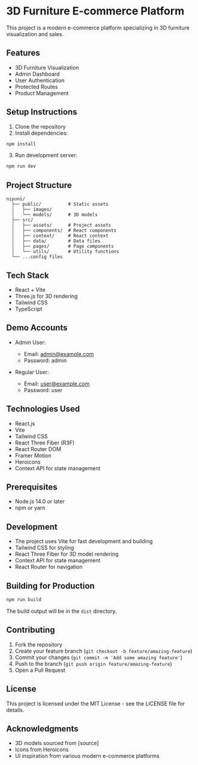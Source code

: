 # 3D Furniture E-commerce Platform

This project is a modern e-commerce platform specializing in 3D furniture visualization and sales.

## Features

- 3D Furniture Visualization
- Admin Dashboard
- User Authentication
- Protected Routes
- Product Management

## Setup Instructions

1. Clone the repository
2. Install dependencies:

```bash
npm install
```

3. Run development server:

```bash
npm run dev
```

## Project Structure

```
nipuni/
  ├── public/          # Static assets
  │   ├── images/
  │   └── models/      # 3D models
  ├── src/
  │   ├── assets/      # Project assets
  │   ├── components/  # React components
  │   ├── context/     # React context
  │   ├── data/        # Data files
  │   ├── pages/       # Page components
  │   └── utils/       # Utility functions
  └── ...config files
```

## Tech Stack

- React + Vite
- Three.js for 3D rendering
- Tailwind CSS
- TypeScript

## Demo Accounts

- Admin User:

  - Email: admin@example.com
  - Password: admin

- Regular User:
  - Email: user@example.com
  - Password: user

## Technologies Used

- React.js
- Vite
- Tailwind CSS
- React Three Fiber (R3F)
- React Router DOM
- Framer Motion
- Heroicons
- Context API for state management

## Prerequisites

- Node.js 14.0 or later
- npm or yarn

## Development

- The project uses Vite for fast development and building
- Tailwind CSS for styling
- React Three Fiber for 3D model rendering
- Context API for state management
- React Router for navigation

## Building for Production

```bash
npm run build
```

The build output will be in the `dist` directory.

## Contributing

1. Fork the repository
2. Create your feature branch (`git checkout -b feature/amazing-feature`)
3. Commit your changes (`git commit -m 'Add some amazing feature'`)
4. Push to the branch (`git push origin feature/amazing-feature`)
5. Open a Pull Request

## License

This project is licensed under the MIT License - see the LICENSE file for details.

## Acknowledgments

- 3D models sourced from [source]
- Icons from Heroicons
- UI inspiration from various modern e-commerce platforms
